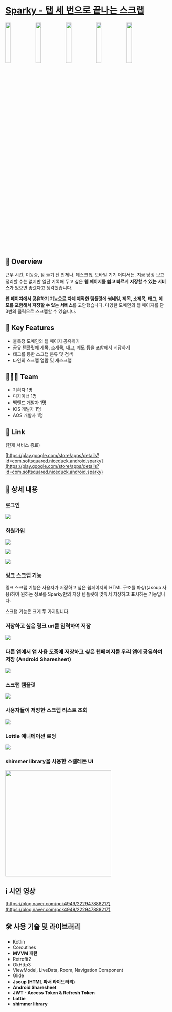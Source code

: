 
# [Sparky - 탭 세 번으로 끝나는 스크랩](https://apps.apple.com/us/app/id6444295657)
<img src="https://github.com/Minny27/Sparky-iOS/assets/68800789/61b3d89a-cde8-4477-a870-494a6a58668c" width=18%> <img src="https://github.com/Minny27/Sparky-iOS/assets/68800789/953dd799-5b0d-49c5-9357-5bcee7640d9a" width=18%> <img src="https://github.com/Minny27/Sparky-iOS/assets/68800789/84314559-2da0-40bd-8ca1-b42f3a29d6d0" width=18%> <img src="https://github.com/Minny27/Sparky-iOS/assets/68800789/5595ac0d-8915-41f5-bbe7-c81158a43b84" width=18%> <img src="https://github.com/Minny27/Sparky-iOS/assets/68800789/a580b13a-d124-4e80-9386-e56d0b6591eb" width=18%>


## 🧩 Overview
근무 시간, 이동중, 잠 들기 전 언제나. 데스크톱, 모바일 기기 어디서든. 지금 당장 보고 정리할 수는 없지만 일단 기록해 두고 싶은 **웹 페이지를 쉽고 빠르게 저장할 수 있는 서비스**가 있으면 좋겠다고 생각했습니다.

**웹 페이지에서 공유하기 기능으로 자체 제작한 템플릿에 썸네일, 제목, 소제목, 태그, 메모를 포함해서 저장할 수 있는 서비스**를 고안했습니다. 다양한 도메인의 웹 페이지를 단 3번의 클릭으로 스크랩할 수 있습니다.


## 🎲 Key Features
- 불특정 도메인의 웹 페이지 공유하기
- 공유 템플릿에 제목, 소제목, 태그, 메모 등을 포함해서 저장하기
- 태그를 통한 스크랩 분류 및 검색
- 타인의 스크랩 열람 및 재스크랩


## 🧑🏻‍💻 Team
- 기획자 1명
- 디자이너 1명
- 백엔드 개발자 1명
- iOS 개발자 1명
- AOS 개발자 1명

## 🔗 Link

(현재 서비스 종료)

[https://play.google.com/store/apps/details?id=com.softsquared.niceduck.android.sparky](https://play.google.com/store/apps/details?id=com.softsquared.niceduck.android.sparky) 

## 📖 상세 내용

### 로그인
![](https://github.com/GNUting/GNUting-Android/assets/86148926/3de22d3b-8254-4cf0-85fd-53b7e41e9549)
    

### 회원가입
![](https://github.com/GNUting/GNUting-Android/assets/86148926/c8a84836-5c57-4b6c-a812-57eb6ea076c9)

![](https://github.com/GNUting/GNUting-Android/assets/86148926/7624a34c-504a-41a5-8ab9-23448fdc8ac6)

![](https://github.com/GNUting/GNUting-Android/assets/86148926/f8543733-30ac-42c8-aa14-0a4b3f9710bd)


### 링크 스크랩 기능
링크 스크랩 기능은 사용자가 저장하고 싶은 웹페이지의 HTML 구조를 파싱((Jsoup 사용)하여 원하는 정보를 Sparky만의 저장 템플릿에 맞춰서 저장하고 표시하는 기능입니다.
    
스크랩 기능은 크게 두 가지입니다. 
    

### 저장하고 싶은 링크 uri를 입력하여 저장 
![](https://github.com/GNUting/GNUting-Android/assets/86148926/162737e5-b5fb-4bf2-9ff3-657ed0d99cf2)

### 다른 앱에서 앱 사용 도중에 저장하고 싶은 웹페이지를 우리 앱에 공유하여 저장 (Android Sharesheet)
![](https://github.com/GNUting/GNUting-Android/assets/86148926/bda05c91-7b63-411f-95a1-7faa6693fdd5)

### 스크랩 템플릿
![](https://github.com/GNUting/GNUting-Android/assets/86148926/565d0aab-b258-49f2-82a7-ff834424fa5e)

### 사용자들이 저장한 스크랩 리스트 조회
![](https://github.com/GNUting/GNUting-Android/assets/86148926/8ce2f2b3-e390-4495-9ab6-da2456bfe36a)

### Lottie 애니메이션 로딩
![](https://github.com/GNUting/GNUting-Android/assets/86148926/6f3603f7-a19a-4327-8e43-280008450787)

### shimmer library을 사용한 스켈레톤 UI
<img width="330" src="https://github.com/GNUting/GNUting-Android/assets/86148926/a141adbf-f7ee-487a-912a-6ceb3b3886bf">
    

## ℹ️ 시연 영상

[https://blog.naver.com/pck4949/222947888217](https://blog.naver.com/pck4949/222947888217)


## 🛠️ 사용 기술 및 라이브러리

- Kotlin
- Coroutines
- **MVVM 패턴**
- Retrofit2
- OkHttp3
- ViewModel, LiveData, Room, Navigation Component
- Glide
- **Jsoup (HTML 파서 라이브러리)**
- **Android Sharesheet**
- **JWT - Access Token & Refresh Token**
- **Lottie**
- **shimmer library**

